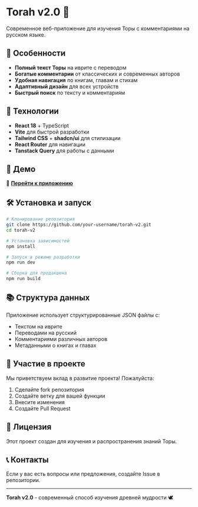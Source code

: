 # Torah v2.0 📖

Современное веб-приложение для изучения Торы с комментариями на русском языке.

## 🌟 Особенности

- **Полный текст Торы** на иврите с переводом
- **Богатые комментарии** от классических и современных авторов
- **Удобная навигация** по книгам, главам и стихам
- **Адаптивный дизайн** для всех устройств
- **Быстрый поиск** по тексту и комментариям

## 🚀 Технологии

- **React 18** + TypeScript
- **Vite** для быстрой разработки
- **Tailwind CSS** + **shadcn/ui** для стилизации
- **React Router** для навигации
- **Tanstack Query** для работы с данными

## 📱 Демо

🔗 **[Перейти к приложению](https://your-username.github.io/torah-v2)**

## 🛠 Установка и запуск

```bash
# Клонирование репозитория
git clone https://github.com/your-username/torah-v2.git
cd torah-v2

# Установка зависимостей
npm install

# Запуск в режиме разработки
npm run dev

# Сборка для продакшена
npm run build
```

## 📚 Структура данных

Приложение использует структурированные JSON файлы с:
- Текстом на иврите
- Переводами на русский
- Комментариями различных авторов
- Метаданными о книгах и главах

## 🤝 Участие в проекте

Мы приветствуем вклад в развитие проекта! Пожалуйста:

1. Сделайте fork репозитория
2. Создайте ветку для вашей функции
3. Внесите изменения
4. Создайте Pull Request

## 📄 Лицензия

Этот проект создан для изучения и распространения знаний Торы.

## 📞 Контакты

Если у вас есть вопросы или предложения, создайте Issue в репозитории.

---

**Torah v2.0** - современный способ изучения древней мудрости 🕊️